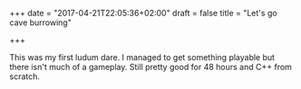 +++
date = "2017-04-21T22:05:36+02:00"
draft = false
title = "Let's go cave burrowing"

+++

This was my first ludum dare. I managed to get something playable but there isn't much of a gameplay. Still pretty good for 48 hours and C++ from scratch.
